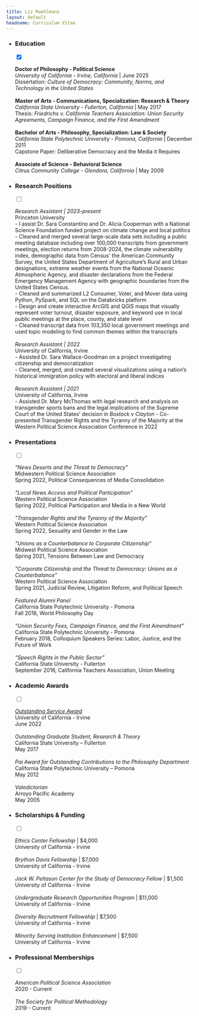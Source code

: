 ```yaml
---
title: Liz Muehlmann
layout: default
headname: Curriculum Vitae
---
```


<div class = "container justify-content-center">
    <div class="row">
        <div class= "col-1">
        </div>
        <div class="col-11">
            <ul class="m-d expand-list">
                <li data-md-content="800">
                    <label name="tab" for="tab1" tabindex="-1" class="tab_lab" role="tab">
                        <h3>Education</h3>
                    </label>
                    <input type="checkbox" checked class="tab" id="tab1" tabindex="0" />
                    <span class="open-close-icon">
                        <i class="fas fa-plus"></i>
                        <i class="fas fa-minus"></i>
                    </span>
                    <div class="content">
                        <p>
                            <b>Doctor of Philosophy - Political Science </b><br>
                            <i>University of California - Irvine, California </i>| June 2025<br>
                                Dissertation: <i>Culture of Democracy: Community, Norms, and Technology in the United States</i>
                            <br><br>
                            <b>Master of Arts - Communications, Specialization: Research & Theory</b><br>
                            <i>California State University - Fullerton, California </i> | May 2017 <br>
                                Thesis:<i> Friedrichs v. California Teachers Association: Union Security Agreements, Campaign Finance, and the First Amendment </i><br><br>
                            <b>Bachelor of Arts - Philosophy, Specialization: Law & Society</b> <br>
                            <i>California State Polytechnic University - Pomona, California </i> | December 2011<br>
                             Capstone Paper: Deliberative Democracy and the Media it Requires<br><br>
                            <b>Associate of Science - Behavioral Science</b><br>
                            <i>Citrus Community College - Glendora, California</i> | May 2009
                        </p>
                    </div>
                </li>
                <li data-md-content="1000"> 
                    <label name="tab" for="tab2" tabindex="-1" class="tab_lab" role="tab">
                    <h3>Research Positions</h3>
                    </label>
                    <input type="checkbox" class="tab" id="tab2" tabindex="0" />
                    <span class="open-close-icon">
                        <i class="fas fa-plus"></i>
                        <i class="fas fa-minus"></i>
                    </span>
                    <div class="content"> 
                        <p> 
                        <i>Research Assistant | 2023-present </i><br>
                            Princeton University <br>
                            - I assist Dr. Sara Constantino and Dr. Alicia Cooperman with a National Science Foundation funded project on climate change and local politics<br>
                            - Cleaned and merged several large-scale data sets including a public meeting database including over 100,000 transcripts from government meetings, election returns from 2008-2024, the climate vulnerability index, demographic data from Census' the American Community Survey, the United States Department of Agriculture’s Rural and Urban designations, extreme weather events from the National Oceanic Atmospheric Agency, and disaster declarations from the Federal Emergency Management Agency with geographic boundaries from the United States Census.<br>
                            - Cleaned and summarized L2 Consumer, Voter, and Mover data using Python, PySpark, and SQL on the Databricks platform<br>
                            - Design and create interactive ArcGIS and QGIS maps that visually represent voter turnout, disaster exposure, and keyword use in local public meetings at the place, county, and state level<br>
                            - Cleaned transcript data from 103,350 local government meetings and used topic modeling to find common themes within the transcripts<br><br>
                            <i>Research Assistant | 2022</i> <br>
                            University of California, Irvine<br>
                            - Assisted Dr. Sara Wallace-Goodman on a project investigating citizenship and democratization<br>
                            - Cleaned, merged, and created several visualizations using a nation’s historical immigration policy with electoral and liberal indices <br><br> 
                            <i>Research Assistant | 2021</i> <br>
                            University of California, Irvine <br>
                            - Assisted Dr. Mary McThomas with legal research and analysis on transgender sports bans and the legal implications of the Supreme Court of the United States’ decision in <i>Bostock v Clayton</i>
                            - Co-presented Transgender Rights and the Tyranny of the Majority at the Western Political Science Association Conference in 2022<br>
                        </p>
                    </div>
                </li>
                <li data-md-content="1000"> 
                    <label name="tab" for="tab3" tabindex="-1" class="tab_lab" role="tab">
                    <h3>Presentations</h3>
                    </label>
                    <input type="checkbox" class="tab" id="tab3" tabindex="0" />
                    <span class="open-close-icon">
                        <i class="fas fa-plus"></i>
                        <i class="fas fa-minus"></i>
                    </span>
                    <div class="content">
                        <p> 
                            <i>"News Deserts and the Threat to Democracy"</i><br>
                                Midwestern Political Science Association<br>
                                Spring 2022, Political Consequences of Media Consolidation
                                <br><br>
                            <i>"Local News Access and Political Participation"</i><br>
                                Western Political Science Association<br>
                                Spring 2022, Political Participation and Media in a New World
                                <br><br>
                            <i>"Transgender Rights and the Tyranny of the Majority"</i><br>
                                Western Political Science Association<br>
                                Spring 2022, Sexuality and Gender in the Law
                                <br><br>
                            <i>"Unions as a Counterbalance to Corporate Citizenship" </i><br>
                                Midwest Political Science Association <br>
                                Spring 2021, Tensions Between Law and Democracy
                                <br><br>
                            <i>"Corporate Citizenship and the Threat to Democracy: Unions as a  Counterbalance"</i><br>
                                Western Political Science Association <br>
                                Spring 2021, Judicial Review, Litigation Reform, and Political Speech
                                <br><br>
                            <i>Featured Alumni Panel</i><br>
                                California State Polytechnic University - Pomona<br>
                                Fall 2018, World Philosophy Day
                                <br><br>
                            <i>“Union Security Fees, Campaign Finance, and the First Amendment"</i><br>
                                California State Polytechnic University - Pomona<br>
                                February 2018, Colloquium Speakers Series: Labor, Justice, and the Future of Work 
                                <br><br>
                            <i>“Speech Rights in the Public Sector”</i><br>
                                California State University - Fullerton<br>
                                September 2016, California Teachers Association, Union Meeting
                        </p>
                    </div>
                </li>
                <li data-md-content="600">
                    <label name="tab" for="tab4" tabindex="-1" class="tab_lab" role="tab">
                        <h3>Academic Awards</h3>
                    </label>
                    <input type="checkbox" class="tab" id="tab4" tabindex="0" />
                    <span class="open-close-icon">
                        <i class="fas fa-plus"></i>
                        <i class="fas fa-minus"></i>
                    </span>
                    <div class="content">
                        <p>
                            <a href="https://www.socsci.uci.edu/newsevents/news/2022/2022-06-09-muehlmann-outstanding-service-award-winner.php"><i>Outstanding Service Award</i></a><br>
                            University of California - Irvine<br>
                            June 2022
                            <br><br>
                            <i>Outstanding Graduate Student, Research & Theory</i><br>
                                California State University – Fullerton<br>
                                May 2017<br><br>
                            <i>Pai Award for Outstanding Contributions to the Philosophy Department </i><br>
                                California State Polytechnic University – Pomona<br>
                                May 2012
                                <br><br>
                            <i>Valedictorian</i><br>
                                Arroyo Pacific Academy<br>
                                May 2005
                        </p>
                    </div>
                </li>
                <li data-md-content="700">
                    <label name="tab" for="tab5" tabindex="-1" class="tab_lab" role="tab">
                        <h3>Scholarships & Funding</h3>
                    </label>
                    <input type="checkbox" class="tab" id="tab5" tabindex="0" />
                    <span class="open-close-icon">
                        <i class="fas fa-plus"></i>
                        <i class="fas fa-minus"></i>
                    </span>
                    <div class="content">
                        <p> 
                            <i>Ethics Center Fellowship </i>| $4,000<br>
                                University of California - Irvine 
                            <br><br>
                            <i>Brython Davis Fellowship </i>| $7,000<br>
                                University of California - Irvine
                            <br><br>
                            <i>Jack W. Peltason Center for the Study of Democracy Fellow </i>| $1,500<br>
                                University of California - Irvine
                            <br><br>
                            <i>Undergraduate Research Opportunities Program </i>| $11,000<br>
                                University of California - Irvine 
                            <br><br>
                            <i>Diversity Recruitment Fellowship </i>| $7,500 <br>
                            University of California - Irvine
                            <br><br>
                            <i> Minority Serving Institution Enhancement </i>| $7,500 <br>
                            University of California - Irvine 
                        </p>
                    </div>
                </li>
                <li data-md-content="800">
                    <label name="tab" for="tab6" tabindex="-1" class="tab_lab" role="tab">
                        <h3>Professional Memberships</h3>
                    </label>
                    <input type="checkbox" class="tab" id="tab6" tabindex="0" />
                    <span class="open-close-icon">
                        <i class="fas fa-plus"></i>
                        <i class="fas fa-minus"></i>
                    </span>
                    <div class="content">
                        <p> 
                            <i>American Political Science Association</i>
                            <br> 2020 - Current
                        <br><br>
                            <i>The Society for Political Methodology</i>
                            <br>2019 - Current</p>
                    </div>
                </li>
            </ul>
        </div>
    </div>
</div>
